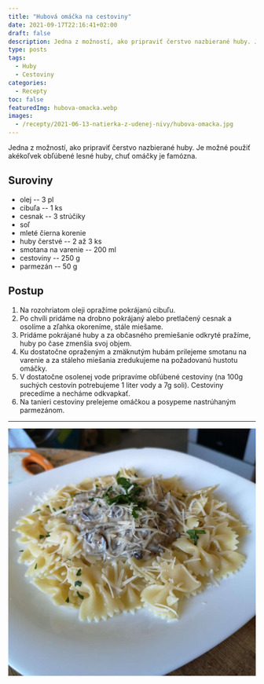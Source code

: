 ```yaml
---
title: "Hubová omáčka na cestoviny"
date: 2021-09-17T22:16:41+02:00
draft: false
description: Jedna z možností, ako pripraviť čerstvo nazbierané huby. Je možné použiť akékoľvek obľúbené lesné huby, chuť omáčky je famózna.
type: posts
tags:
  - Huby
  - Cestoviny
categories:
  - Recepty
toc: false
featuredImg: hubova-omacka.webp
images:
  - /recepty/2021-06-13-natierka-z-udenej-nivy/hubova-omacka.jpg
---
```


Jedna z možností, ako pripraviť čerstvo nazbierané huby. Je možné použiť akékoľvek obľúbené lesné huby, chuť omáčky je famózna.

## Suroviny

- olej -- 3 pl
- cibuľa -- 1 ks
- cesnak -- 3 strúčiky
- soľ
- mleté čierna korenie
- huby čerstvé -- 2 až 3 ks
- smotana na varenie -- 200 ml
- cestoviny -- 250 g
- parmezán -- 50 g

## Postup

1. Na rozohriatom oleji opražíme pokrájanú cibuľu.
2. Po chvíli pridáme na drobno pokrájaný alebo pretlačený cesnak a osolíme a zľahka okoreníme, stále miešame.
3. Pridáme pokrájané huby a za občasného premiešanie odkryté pražíme, huby po čase zmenšia svoj objem.
4. Ku dostatočne opraženým a zmäknutým hubám prilejeme smotanu na varenie a za stáleho miešania zredukujeme na požadovanú hustotu omáčky.
5. V dostatočne osolenej vode pripravíme obľúbené cestoviny (na 100g suchých cestovín potrebujeme 1 liter vody a 7g soli). Cestoviny precedíme a necháme odkvapkať.
6. Na tanieri cestoviny prelejeme omáčkou a posypeme nastrúhaným parmezánom.

---

![Hubová omáčka na cestoviny](hubova-omacka.jpg "Hubová omáčka na cestoviny (autor: zwieratko, 2021)")
